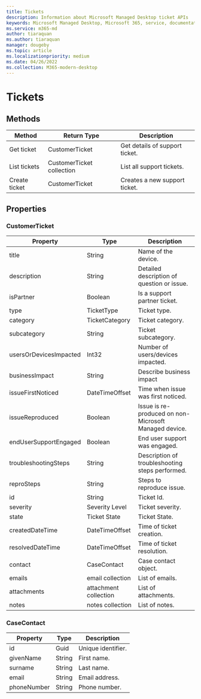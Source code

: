 ```yaml
---
title: Tickets
description: Information about Microsoft Managed Desktop ticket APIs
keywords: Microsoft Managed Desktop, Microsoft 365, service, documentation
ms.service: m365-md
author: tiaraquan
ms.author: tiaraquan
manager: dougeby
ms.topic: article
ms.localizationpriority: medium
ms.date: 04/26/2022
ms.collection: M365-modern-desktop
---
```


# Tickets

## Methods

| Method  | Return Type | Description |
| --- | --- | --- |
| Get ticket | CustomerTicket | Get details of support ticket. |
| List tickets | CustomerTicket collection | List all support tickets. |
| Create ticket | CustomerTicket | Creates a new support ticket. |

## Properties

### CustomerTicket

| Property | Type | Description |
| --- | --- | --- |
| title | String | Name of the device. |
| description | String | Detailed description of question or issue. |
| isPartner | Boolean | Is a support partner ticket. |
| type | TicketType | Ticket type. |
| category | TicketCategory | Ticket category. |
| subcategory | String  | Ticket subcategory. |
| usersOrDevicesImpacted | Int32 | Number of users/devices impacted. |
| businessImpact | String | Describe business impact |
| issueFirstNoticed  | DateTimeOffset | Time when issue was first noticed. |
| issueReproduced | Boolean | Issue is re-produced on non-Microsoft Managed device. |
| endUserSupportEngaged | Boolean  | End user support was engaged. |
| troubleshootingSteps  | String  | Description of troubleshooting steps performed. |
| reproSteps | String | Steps to reproduce issue. |
| id  | String | Ticket Id. |
| severity | Severity Level | Ticket severity. |
| state | Ticket State | Ticket State. |
| createdDateTime | DateTimeOffset | Time of ticket creation. |
| resolvedDateTime | DateTimeOffset | Time of ticket resolution. |
| contact | CaseContact | Case contact object. |
| emails | email collection | List of emails. |
| attachments | attachment collection | List of attachments. |
| notes  | notes collection | List of notes. |

### CaseContact

| Property | Type | Description |
| --- | --- | --- |
| id | Guid | Unique identifier. |
| givenName | String | First name. |
| surname | String | Last name. |
| email | String | Email address. |
| phoneNumber | String | Phone number. |
